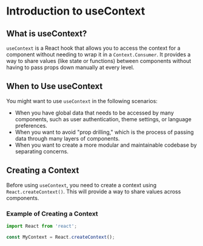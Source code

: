 # Introduction to useContext

## What is useContext?

`useContext` is a React hook that allows you to access the context for a component without needing to wrap it in a `Context.Consumer`. It provides a way to share values (like state or functions) between components without having to pass props down manually at every level.

## When to Use useContext

You might want to use `useContext` in the following scenarios:

- When you have global data that needs to be accessed by many components, such as user authentication, theme settings, or language preferences.
- When you want to avoid "prop drilling," which is the process of passing data through many layers of components.
- When you want to create a more modular and maintainable codebase by separating concerns.

## Creating a Context

Before using `useContext`, you need to create a context using `React.createContext()`. This will provide a way to share values across components.

### Example of Creating a Context

```javascript
import React from 'react';

const MyContext = React.createContext();
